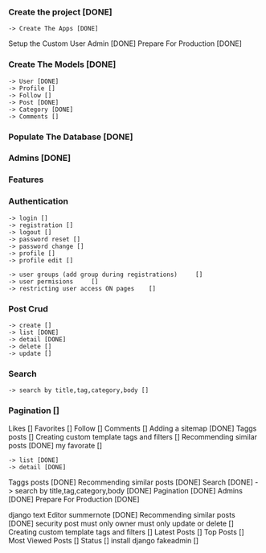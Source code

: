  ### Create the project [DONE]
    -> Create The Apps [DONE]
 Setup the Custom User Admin [DONE]
 Prepare For Production [DONE]

### Create The Models  [DONE]
    -> User [DONE]
    -> Profile []
    -> Follow []
    -> Post [DONE]
    -> Category [DONE]
    -> Comments []
<!--     -> Tag []
    -> TaggedItem [] -->


 ### Populate The Database [DONE]
 ### Admins [DONE]

### Features

 ### Authentication
    -> login []
    -> registration []
    -> logout []
    -> password reset []
    -> password change []
    -> profile []
    -> profile edit []

    -> user groups (add group during registrations)     []
    -> user permisions     []
    -> restricting user access ON pages    []

### Post Crud
    -> create []
    -> list [DONE]
    -> detail [DONE]
    -> delete []
    -> update []

### Search
    -> search by title,tag,category,body []

### Pagination    []
 Likes     []
 Favorites     []
 Follow    []
 Comments      []
 Adding a sitemap      [DONE]
 Taggs posts    []
 Creating custom template tags and filters     []
 Recommending similar posts    [DONE]
 my favorate []


<!-- INITIAL RELEASE -->
    -> list [DONE]
    -> detail [DONE]
 Taggs posts    [DONE]
 Recommending similar posts    [DONE]
 Search [DONE]
    -> search by title,tag,category,body [DONE]
 Pagination   [DONE]
 Admins [DONE]
 Prepare For Production [DONE]
 <!-- gitignore, heroku, postgress setup, add url link [DONE] -->

<!-- Second Release  -->
 django text Editor  summernote [DONE]
 Recommending similar posts    [DONE]
 security post must only owner must only update or delete []
 Creating custom template tags and filters     []
 Latest Posts []
 Top Posts []
 Most Viewed Posts []
 Status []
 install django fakeadmin []
